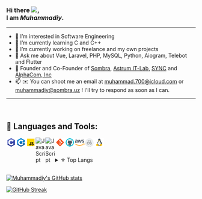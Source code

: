 ### Hi there <img src="https://raw.githubusercontent.com/samandareo/samandareo/master/wave.gif" width="20px">, <br /> I am *Muhammadiy*.


---

- 👀 I’m interested in Software Engineering<br />
- 🌱 I’m currently learning C and C++<br />
- 🔭 I’m currently working on freelance and my own projects<br />
- 💬 Ask me about Vue, Laravel, PHP, MySQL, Python, Aiogram, Telebot and Flutter
- 👥 Founder and Co-Founder of [Sombra](https://github.com/Sombra-LLC), [Astrum IT-Lab](https://github.com/astrum-lab), [SYNC](https://github.com/SYNC-UZ) and [AlphaCom, Inc](https://github.com/AlphaCom-Inc)<br />
- 📫 ✉️ You can shoot me an email at muhammad.700@icloud.com or muhammadiy@sombra.uz ! I'll try to respond as soon as I can.<br />

---

<br />

## 🔨 Languages and Tools:
[<img align="left" alt="C" width="26px" src="./techs/c.svg" />][C]
[<img align="left" alt="C++" width="26px" src="./techs/c++.svg" />][C++]
[<img align="left" alt="JavaScript" width="26px" src="./techs/javascript.svg" />][JavaScript]
[<img align="left" alt="JavaScript" width="26px" src="https://vuejs.org/logo.svg" />][VueJS]
[<img align="left" alt="JavaScript" width="26px" src="https://laravel.com/img/logomark.min.svg" />][Laravel]

[<img align="left" alt="Git" width="26px" src="./techs/git.svg" />][Git]
[<img align="left" alt="GitHub" width="26px" src="./techs/github.svg" />][GitHub]
[<img align="left" alt="Heroku" width="26px" src="./techs/aws.svg" />][AWS]

[<img align="left" alt="MacOS" width="26px" src="./techs/macos.svg" />][MacOS]
[<img align="left" alt="Linux" width="26px" src="./techs/linux.svg" />][Linux]

<br />
<br />

<br />

<details>

  <summary>⚜ Top Langs</summary>

  <br />

[![Top langs](https://github-readme-stats.vercel.app/api/top-langs/?username=mkbek&theme=algolia&layout=compact)](https://github.com/mexbek)

</details>

<br />




[![Muhammadiy's GitHub stats](https://github-readme-stats.vercel.app/api?username=mkbek&count_private=true&show_icons=true&theme=algolia&include_all_commits=true)](https://github.com/mexbek)

[![GitHub Streak](https://github-readme-streak-stats.herokuapp.com?user=mkbek&theme=algolia&date_format=j%20M%5B%20Y%5D)](https://github.com/mexbek)


[C]: https://www.iso.org/standard/74528.html
[C++]: https://isocpp.org/
[Laravel]: https://laravel.com/
[VueJS]: https://vuejs.org/
[JavaScript]: https://www.javascript.com/
[Git]: https://git-scm.com/
[GitHub]: https://github.com
[AWS]: https://aws.com/
[MacOS]: https://developer.apple.com/macos/
[Linux]: https://www.linux.org/
[Windows]: https://www.microsoft.com/en-us/windows
